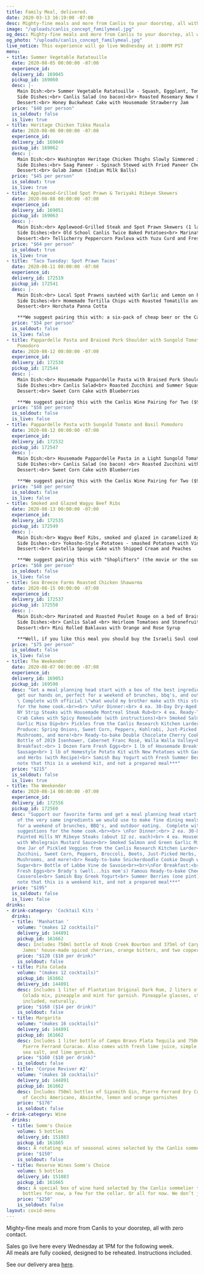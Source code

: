 ```yaml
---
title: Family Meal, delivered.
date: 2020-03-13 16:19:00 -07:00
desc: Mighty-fine meals and more from Canlis to your doorstep, all with zero contact.
image: "/uploads/canlis_concept_familymeal.jpg"
og_desc: Mighty-fine meals and more from Canlis to your doorstep, all with zero contact.
og_photo: "/uploads/canlis_concept_familymeal.jpg"
live_notice: This experience will go live Wednesday at 1:00PM PST
menu:
- title: Summer Vegetable Ratatouille
  date: 2020-08-05 00:00:00 -07:00
  experience_id: 
  delivery_id: 169045
  pickup_id: 169060
  desc: |-
    Main Dish:<br> Summer Vegetable Ratatouille - Squash, Eggplant, Tomato, Red Peppers and Garlic slow-roasted in our wood oven and finished with Basil, Thyme, and Marjoram<br><br>
    Side Dishes:<br> Canlis Salad (no bacon)<br> Roasted Rosemary New Potatoes<br> Fresh Green Bean Salad with Shallots, Herbs, and Grenache Vinaigrette<br> Garlic and Herb Sourdough Rolls<br><br>
    Dessert:<br> Honey Buckwheat Cake with Housemade Strawberry Jam
  price: "$40 per person"
  is_soldout: false
  is_live: true
- title: Heritage Chicken Tikka Masala
  date: 2020-08-06 00:00:00 -07:00
  experience_id: 
  delivery_id: 169049
  pickup_id: 169062
  desc: |-
    Main Dish:<br> Washington Heritage Chicken Thighs Slowly Simmered in a Spiced Masala Curry<br><br>
    Side Dishes:<br> Saag Paneer - Spinach Stewed with Fried Paneer Cheese<br> Wood-Roasted Vadouvan Spiced Cauliflower with Yogurt and Mint Sauce<br> Sourdough Roti (Flatbread)<br> Turmeric Spiced Rice<br><br>
    Dessert:<br> Gulab Jamun (Indian Milk Balls)
  price: "$45 per person"
  is_soldout: true
  is_live: true
- title: Applewood-Grilled Spot Prawn & Teriyaki Ribeye Skewers
  date: 2020-08-08 00:00:00 -07:00
  experience_id: 
  delivery_id: 169051
  pickup_id: 169063
  desc: |-
    Main Dish:<br> Applewood-Grilled Steak and Spot Prawn Skewers (1 large of each) loaded with Pineapple, Onions, and Shishito Peppers and Served with Teriyaki Glaze<br><br>
    Side Dishes:<br> Old School Canlis Twice Baked Potatoes<br> Marinated Heirloom Tomatoes with Alliums, Fennel, and Blackberry Vinegar<br> Canlis Salad<br> Garlic and Herb Sourdough Rolls<br><br>
    Dessert:<br> Tellicherry Peppercorn Pavlova with Yuzu Curd and Fresh Raspberries
  price: "$64 per person"
  is_soldout: true
  is_live: true
- title: 'Taco Tuesday: Spot Prawn Tacos'
  date: 2020-08-11 00:00:00 -07:00
  experience_id: 
  delivery_id: 172519
  pickup_id: 172541
  desc: |-
    Main Dish:<br> Local Spot Prawns sautéed with Garlic and Lemon on Flour Tortillas with Cabbage, Lime, and Cilantro with Avocado Crema<br><br>
    Side Dishes:<br> Homemade Tortilla Chips with Roasted Tomatillo and Poblano Salsa<br> Elotes-Style Corn with Crema, Cilantro, Cotija, and Lime<br> Roasted Alvarez Farm Peppers and Radish Salad<br><br>
    Dessert:<br> Horchata Panna Cotta

    ***We suggest pairing this with: a six-pack of cheap beer or the Canlis Margarita Kit***
  price: "$54 per person"
  is_soldout: false
  is_live: false
- title: Pappardelle Pasta and Braised Pork Shoulder with Sungold Tomato and Basil
    Pomodoro
  date: 2020-08-12 00:00:00 -07:00
  experience_id: 
  delivery_id: 172530
  pickup_id: 172544
  desc: |-
    Main Dish:<br> Housemade Pappardelle Pasta with Braised Pork Shoulder - in a Light Sungold Tomato and Basil Pomodoro<br><br>
    Side Dishes:<br> Canlis Salad<br> Roasted Zucchini and Summer Squash with Oregano and Anise Hyssop from the Canlis Garden<br> Roasted and Chilled Corn Salad with Burrata and Calabrian Chilies<br> Garlic and Herb Sourdough Rolls<br><br>
    Dessert:<br> Sweet Corn Cake with Blueberries

    ***We suggest pairing this with the Canlis Wine Pairing for Two ($90), or that pre-COVID bottle of red you were saving and should just drink right now and watch the Godfather or the Godfather II - but never the Godfather The Godfather III.***
  price: "$58 per person"
  is_soldout: false
  is_live: false
- title: Pappardelle Pasta with Sungold Tomato and Basil Pomodoro
  date: 2020-08-12 00:00:00 -07:00
  experience_id: 
  delivery_id: 172532
  pickup_id: 172547
  desc: |-
    Main Dish:<br> Housemade Pappardelle Pasta in a Light Sungold Tomato and Basil Pomodoro<br><br>
    Side Dishes:<br> Canlis Salad (no bacon) <br> Roasted Zucchini with Oregano and Anise Hyssop from the Canlis Garden<br> Roasted and Chilled Corn Salad with Burrata and Calabrian Chilies<br> Garlic and Herb Sourdough Rolls<br><br>
    Dessert:<br> Sweet Corn Cake with Blueberries

    ***We suggest pairing this with the Canlis Wine Pairing for Two ($90), or that pre-COVID bottle of red you were saving and should just drink right now and watch the Godfather or the Godfather II - but never the Godfather The Godfather III.***
  price: "$48 per person"
  is_soldout: false
  is_live: false
- title: Smoked and Glazed Wagyu Beef Ribs
  date: 2020-08-13 00:00:00 -07:00
  experience_id: 
  delivery_id: 172535
  pickup_id: 172549
  desc: |-
    Main Dish:<br> Wagyu Beef Ribs, smoked and glazed in caramelized Ayu Sauce and finished with Cilantro, Togarashi Spice, and Lime<br><br>
    Side Dishes:<br> Yokosho-Style Potatoes - smashed Potatoes with Vinegar, Cucumber, Carrot, Mustard Seeds, and Onions<br> Housemade Mac Salad<br> Little Gem Lettuce and Cabbage Salad with Red Onion, Toasted Almonds, and Chickpea Miso Dressing<br><br>
    Dessert:<br> Castella Sponge Cake with Shipped Cream and Peaches

    ***We suggest pairing this with "Shoplifters" (the movie or the soundtrack) and an ice-cold Kirin Ichiban***
  price: "$68 per person"
  is_soldout: false
  is_live: false
- title: Sea Breeze Farms Roasted Chicken Shawarma
  date: 2020-08-15 00:00:00 -07:00
  experience_id: 
  delivery_id: 172537
  pickup_id: 172550
  desc: |-
    Main Dish:<br> Marinated and Roasted Poulet Rouge on a bed of Braised Onions, Fennel, Summer Herbs, and Labneh Yogurt<br><br>
    Side Dishes:<br> Canlis Salad <br> Heirloom Tomatoes and Stonefruit with a Quince and Tomato Vinaigrette<br> Marinated and Chilled Cucumbers with Fresno Chilies and Mint<br> Homemade Sourdough Pita from our wood oven<br> Roasted Eggplant Babaganoush<br><br>
    Dessert:<br> Mini Rolled Baklavas with Orange and Rose Syrup

    ***Well, if you like this meal you should buy the Israeli Soul cookbook by Mike Solmonov and Steven Cook.  It also pairs well with a bottle of  Vöcal Sabroso (CA)***
  price: "$75 per person"
  is_soldout: false
  is_live: false
- title: The Weekender
  date: 2020-08-07 00:00:00 -07:00
  experience_id: 
  delivery_id: 169053
  pickup_id: 169590
  desc: "Get a meal planning head start with a box of the best ingredients we can
    get our hands on, perfect for a weekend of brunches, bbq's, and outdoor eating.
    \ Complete with official \"what would my brother make with this stuff\" suggestions
    for the home cook.<br><br> \nFor Dinner:<br> 4 ea. 30-Day Dry-Aged Painted Hills
    NY Strip Steaks with Housemade Montreal Steak Rub<br> 4 ea. Ready-To-Pan-Fry Dungeness
    Crab Cakes with Spicy Remoulade (with instructions)<br> Smoked Salmon and Green
    Garlic Miso Dip<br> Pickles from the Canlis Research Kitchen Larder<br> Fresh
    Produce: Spring Onions, Sweet Corn, Peppers, Kohlrabi, Just-Picked Herbs, Sno-Valley
    Mushrooms, and more!<br> Ready-to-bake Double Chocolate Cherry Cookie Dough<br>
    Bottle of 2019 Isenhower, Cabernet Franc Rosé, Walla Walla Valley<br><br>\nFor
    Breakfast:<br> 1 Dozen Farm Fresh Eggs<br> 1 lb of Housemade Breakfast Chorizo
    Sausage<br> 1 lb of Homestyle Potato Kit with New Potatoes with Garlic, Peppers,
    and Herbs (with Recipe)<br> Samish Bay Yogurt with Fresh Summer Berries and Cherries<br><br>\n***Please
    note that this is a weekend kit, and not a prepared meal***"
  price: "$215"
  is_soldout: false
  is_live: true
- title: The Weekender
  date: 2020-08-14 00:00:00 -07:00
  experience_id: 
  delivery_id: 172556
  pickup_id: 172560
  desc: "Support our favorite farms and get a meal planning head start with a box
    of the very same ingredients we would use to make fine dining meals from.  Perfect
    for a weekend of brunches, BBQ's, and outdoor eating.  Complete with tips and
    suggestions for the home cook.<br><br> \nFor Dinner:<br> 2 ea. 30-Day Dry-Aged
    Painted Hills NY Ribeye Steaks (about 12 oz. each)<br> 4 ea. Housemade Bratwursts
    with Wholegrain Mustard Sauce<br> Smoked Salmon and Green Garlic Miso Dip<br>
    One Jar of Pickled Veggies from the Canlis Research Kitchen Larder<br> Fresh Produce:
    Zucchini, Sweet Corn, Peppers, Broccoli, Beets, Just-Picked Herbs, Sno-Valley
    Mushrooms, and more!<br> Ready-to-bake Snickerdoodle Cookie Dough with Cinnamon
    Sugar<br> Bottle of Labbe Vine de Savoie<br><br>\nFor Breakfast:<br> 1 Dozen Farm
    Fresh Eggs<br> Brady's (well...his mom's) Famous Ready-to-bake Cheesy Hashbrown
    Casserole<br> Samish Bay Greek Yogurt<br> Summer Berries (one pint)<br><br>\n***Please
    note that this is a weekend kit, and not a prepared meal***"
  price: "$195"
  is_soldout: false
  is_live: false
drinks:
- drink-category: 'Cocktail Kits '
  drinks:
  - title: 'Manhattan '
    volume: "(makes 12 cocktails)"
    delivery_id: 144891
    pickup_id: 161662
    desc: Includes 750ml bottle of Knob Creek Bourbon and 375ml of Carpano Antica,
      James' house-made spiced cherries, orange bitters, and two copper garnish picks.
    price: "$120 ($10 per drink)"
    is_soldout: false
  - title: Piña Colada
    volume: "(makes 12 cocktails)"
    pickup_id: 161662
    delivery_id: 144891
    desc: Includes 1 liter of Plantation Original Dark Rum, 2 liters of Canlis Pina
      Colada mix, pineapple and mint for garnish. Pineapple glasses, straws and umbrellas
      included, naturally.
    price: "$168 ($14 per drink)"
    is_soldout: false
  - title: Margarita
    volume: "(makes 16 cocktails)"
    delivery_id: 144891
    pickup_id: 161662
    desc: Includes 1 liter bottle of Campo Bravo Plata Tequila and 750ml bottle of
      Pierre Ferrand Curacao. Also comes with fresh lime juice, simple syrup, Jacobsen
      sea salt, and lime garnish.
    price: "$160 ($10 per drink)"
    is_soldout: false
  - title: 'Corpse Reviver #2'
    volume: "(makes 16 cocktails)"
    delivery_id: 144891
    pickup_id: 161662
    desc: Includes 750ml bottles of Sipsmith Gin, Pierre Ferrand Dry Curacao and 375ml
      of Cocchi Americano, Absinthe, lemon and orange garnishes
    price: "$176"
    is_soldout: false
- drink-category: Wine
  drinks:
  - title: Somm's Choice
    volume: 5 bottles
    delivery_id: 151883
    pickup_id: 161665
    desc: A rotating mix of seasonal wines selected by the Canlis sommelier team.
    price: "$150"
    is_soldout: false
  - title: Reserve Wines Somm's Choice
    volume: 5 bottles
    delivery_id: 151883
    pickup_id: 161665
    desc: A special box of wine hand selected by the Canlis sommelier team. A few
      bottles for now, a few for the cellar. Or all for now. We don’t judge.
    price: "$250"
    is_soldout: false
layout: covid-menu
---
```


Mighty-fine meals and more from Canlis to your doorstep, all with zero contact.

Sales go live here every Wednesday at 1PM for the following week.<br> All meals are fully cooked, designed to be reheated. Instructions included.

See our delivery area [here](/deliverymap).
